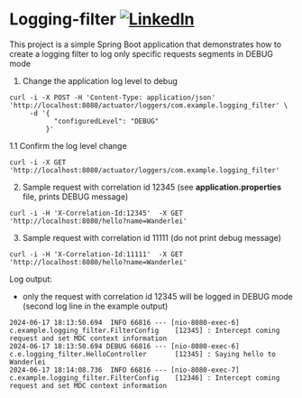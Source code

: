 # Logging-filter [![LinkedIn](https://img.shields.io/badge/LinkedIn-0077B5?style=for-the-badge&logo=linkedin&logoColor=white)](https://linkedin.com/in/wandi)

This project is a simple Spring Boot application that demonstrates how to create a logging filter to log only specific requests segments in DEBUG mode  

1. Change the application log level to debug
```shell
curl -i -X POST -H 'Content-Type: application/json'  'http://localhost:8080/actuator/loggers/com.example.logging_filter' \
     -d '{
           "configuredLevel": "DEBUG"
         }'
```
1.1 Confirm the log level change
```shell
curl -i -X GET 'http://localhost:8080/actuator/loggers/com.example.logging_filter'
```

2. Sample request with correlation id 12345 (see **application.properties** file, prints DEBUG message)
```shell
curl -i -H 'X-Correlation-Id:12345'  -X GET 'http://localhost:8080/hello?name=Wanderlei'
```

3. Sample request with correlation id 11111 (do not print debug message)
```shell
curl -i -H 'X-Correlation-Id:11111'  -X GET 'http://localhost:8080/hello?name=Wanderlei'
```

Log output:
- only the request with correlation id 12345 will be logged in DEBUG mode (second log line in the example output)
```
2024-06-17 18:13:50.694  INFO 66816 --- [nio-8080-exec-6] c.example.logging_filter.FilterConfig    [12345] : Intercept coming request and set MDC context information
2024-06-17 18:13:50.694 DEBUG 66816 --- [nio-8080-exec-6] c.e.logging_filter.HelloController       [12345] : Saying hello to Wanderlei
2024-06-17 18:14:08.736  INFO 66816 --- [nio-8080-exec-7] c.example.logging_filter.FilterConfig    [12346] : Intercept coming request and set MDC context information
```
